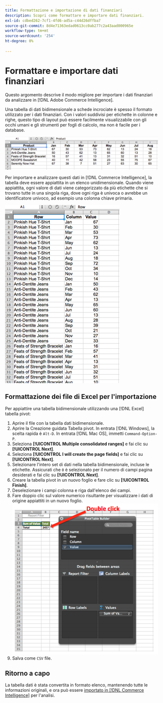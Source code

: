```yaml
---
title: Formattazione e importazione di dati finanziari
description: Scopri come formattare e importare dati finanziari.
exl-id: cdbed262-7cf1-4fd6-ad5a-c44d26dffba7
source-git-commit: 8d4e71363edad0613cc0ab277c2a43aad000965e
workflow-type: tm+mt
source-wordcount: '254'
ht-degree: 0%

---
```


# Formattare e importare dati finanziari

Questo argomento descrive il modo migliore per importare i dati finanziari da analizzare in [!DNL Adobe Commerce Intelligence].

Una tabella di dati bidimensionale a schede incrociate è spesso il formato utilizzato per i dati finanziari. Con i valori suddivisi per etichette in colonne e righe, questo tipo di layout può essere facilmente visualizzabile con gli occhi umani e gli strumenti per fogli di calcolo, ma non è facile per i database.

![](../../mbi/assets/crosstab.png)

Per importare e analizzare questi dati in [!DNL Commerce Intelligence], la tabella deve essere appiattita in un elenco unidimensionale. Quando viene appiattita, ogni valore di dati viene categorizzato da più etichette che si trovano tutte in una singola riga, dove ogni riga è univoca o avrebbe un identificatore univoco, ad esempio una colonna chiave primaria.

![](../../mbi/assets/flattened.png)

## Formattazione dei file di Excel per l&#39;importazione

Per appiattire una tabella bidimensionale utilizzando una [!DNL Excel] tabella pivot:

1. Aprire il file con la tabella dati bidimensionale.
1. Aprire la Creazione guidata Tabella pivot. In entrata [!DNL Windows], la scelta rapida è `Alt-D`. In entrata [!DNL Mac OS], immetti `Command-Option-P`.
1. Seleziona **[!UICONTROL Multiple consolidated ranges]** e fai clic su **[!UICONTROL Next]**.
1. Seleziona **[!UICONTROL I will create the page fields]** e fai clic su **[!UICONTROL Next]**.
1. Selezionare l&#39;intero set di dati nella tabella bidimensionale, incluse le etichette. Assicurati che `0` è selezionato per il numero di campi pagina desiderati e fai clic su **[!UICONTROL Next]**.
1. Creare la tabella pivot in un nuovo foglio e fare clic su **[!UICONTROL Finish]**.
1. Deselezionare i campi colonna e riga dall&#39;elenco dei campi.
1. Fare doppio clic sul valore numerico risultante per visualizzare i dati di origine appiattiti in un nuovo foglio.
   ![](../../mbi/assets/pivot-table-double-click.png)
1. Salva come `CSV` file.

## Ritorno a capo

La tabella dati è stata convertita in formato elenco, mantenendo tutte le informazioni originali, e ora può essere [importato in [!DNL Commerce Intelligence]](../data-analyst/importing-data/connecting-data/using-file-uploader.md) per l&#39;analisi.
